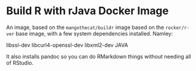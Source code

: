 # Build R with rJava Docker Image

An image, based on the `mangothecat/buildr` image based on the `rocker/r-ver` base image, with a few system dependencies installed. Namley:

libssl-dev
libcurl4-openssl-dev
libxml2-dev
JAVA

It also installs pandoc so you can do RMarkdown things without needing all of RStudio.
